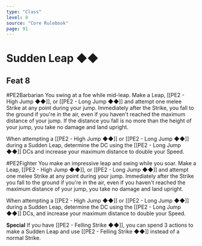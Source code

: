 ```yaml
---
type: "Class"
level: 8
source: "Core Rulebook"
page: 91
---
```

# Sudden Leap ◆◆
## Feat 8
#PE2Barbarian
You swing at a foe while mid-leap. Make a Leap, [[PE2 - High Jump ◆◆]], or [[PE2 - Long Jump ◆◆]] and attempt one melee Strike at any point during your jump. Immediately after the Strike, you fall to the ground if you're in the air, even if you haven't reached the maximum distance of your jump. If the distance you fall is no more than the height of your jump, you take no damage and land upright.

When attempting a [[PE2 - High Jump ◆◆]] or [[PE2 - Long Jump ◆◆]] during a Sudden Leap, determine the DC using the [[PE2 - Long Jump ◆◆]] DCs and increase your maximum distance to double your Speed.

#PE2Fighter 
You make an impressive leap and swing while you soar. Make a Leap, [[PE2 - High Jump ◆◆]], or [[PE2 - Long Jump ◆◆]] and attempt one melee Strike at any point during your jump. Immediately after the Strike you fall to the ground if you're in the air, even if you haven't reached the maximum distance of your jump, you take no damage and land upright.

When attempting a [[PE2 - High Jump ◆◆]] or [[PE2 - Long Jump ◆◆]] during a Sudden Leap, determine the DC using the [[PE2 - Long Jump ◆◆]] DCs, and increase your maximum distance to double your Speed.

**Special** If you have [[PE2 - Felling Strike ◆◆]], you can spend 3 actions to make a Sudden Leap and use [[PE2 - Felling Strike ◆◆]] instead of a normal Strike.
